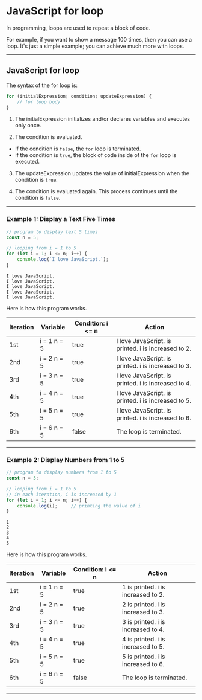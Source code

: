 # JavaScript for loop

In programming, loops are used to repeat a block of code.

For example, if you want to show a message 100 times, then you can use a loop. It's just a simple example; you can achieve much more with loops.

***

## JavaScript for loop
The syntax of the for loop is:

```js
for (initialExpression; condition; updateExpression) {
    // for loop body
}
```

1. The initialExpression initializes and/or declares variables and executes only once.

2. The condition is evaluated.
* If the condition is ```false```, the ```for``` loop is terminated.
* If the condition is ```true```, the block of code inside of the ```for``` loop is executed.

3. The updateExpression updates the value of initialExpression when the condition is ```true```.

4. The condition is evaluated again. This process continues until the condition is ```false```.

***

### Example 1: Display a Text Five Times

```js
// program to display text 5 times
const n = 5;

// looping from i = 1 to 5
for (let i = 1; i <= n; i++) {
    console.log(`I love JavaScript.`);
}
```

```
I love JavaScript.
I love JavaScript.
I love JavaScript.
I love JavaScript.
I love JavaScript.
```

Here is how this program works.

| Iteration | Variable    | Condition: i <= n | Action                                              |
|-----------|-------------|-------------------|-----------------------------------------------------|
| 1st       | i = 1 n = 5 | true              | I love JavaScript. is printed. i is increased to 2. |
| 2nd       | i = 2 n = 5 | true              | I love JavaScript. is printed. i is increased to 3. |
| 3rd       | i = 3 n = 5 | true              | I love JavaScript. is printed. i is increased to 4. |
| 4th       | i = 4 n = 5 | true              | I love JavaScript. is printed. i is increased to 5. |
| 5th       | i = 5 n = 5 | true              | I love JavaScript. is printed. i is increased to 6. |
| 6th       | i = 6 n = 5 | false             | The loop is terminated.                             |


***

### Example 2: Display Numbers from 1 to 5

```js
// program to display numbers from 1 to 5
const n = 5;

// looping from i = 1 to 5
// in each iteration, i is increased by 1
for (let i = 1; i <= n; i++) {
    console.log(i);     // printing the value of i
}
```

```
1
2
3
4
5
```

Here is how this program works.


| Iteration | Variable    | Condition: i <= n | Action                             |
|-----------|-------------|-------------------|------------------------------------|
| 1st       | i = 1 n = 5 | true              | 1 is printed. i is increased to 2. |
| 2nd       | i = 2 n = 5 | true              | 2 is printed. i is increased to 3. |
| 3rd       | i = 3 n = 5 | true              | 3 is printed. i is increased to 4. |
| 4th       | i = 4 n = 5 | true              | 4 is printed. i is increased to 5. |
| 5th       | i = 5 n = 5 | true              | 5 is printed. i is increased to 6. |
| 6th       | i = 6 n = 5 | false             | The loop is terminated.            |

***
